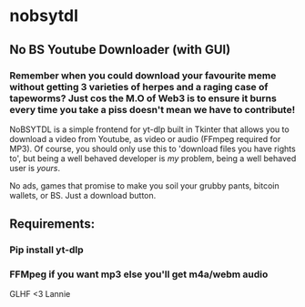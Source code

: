 # nobsytdl
## No BS Youtube Downloader (with GUI)

### Remember when you could download your favourite meme without getting 3 varieties of herpes and a raging case of tapeworms? Just cos the M.O of Web3 is to ensure it burns every time you take a piss doesn't mean we have to contribute!


NoBSYTDL is a simple frontend for yt-dlp built in Tkinter that allows you to download a video from Youtube, as video or audio (FFmpeg required for MP3). Of course, you should only use this to 'download files you have rights to', but being a well behaved developer is *my* problem, being a well behaved user is *yours*.

No ads, games that promise to make you soil your grubby pants, bitcoin wallets, or BS. Just a download button.

## Requirements:
### Pip install yt-dlp
### FFMpeg if you want mp3 else you'll get m4a/webm audio

GLHF <3 Lannie
